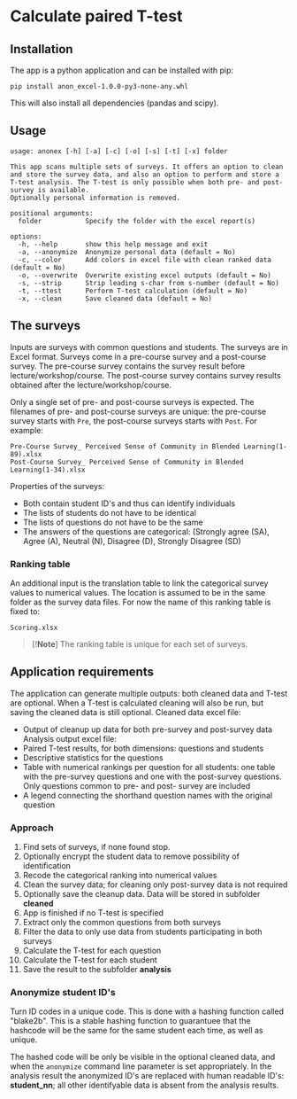 # Calculate paired T-test

## Installation
The app is a python application and can be installed with pip:

```shell
pip install anon_excel-1.0.0-py3-none-any.whl
```
This will also install all dependencies (pandas and scipy).

## Usage

```
usage: anonex [-h] [-a] [-c] [-o] [-s] [-t] [-x] folder

This app scans multiple sets of surveys. It offers an option to clean and store the survey data, and also an option to perform and store a T-test analysis. The T-test is only possible when both pre- and post- survey is available.
Optionally personal information is removed.

positional arguments:
  folder           Specify the folder with the excel report(s)

options:
  -h, --help       show this help message and exit
  -a, --anonymize  Anonymize personal data (default = No)
  -c, --color      Add colors in excel file with clean ranked data (default = No)
  -o, --overwrite  Overwrite existing excel outputs (default = No)
  -s, --strip      Strip leading s-char from s-number (default = No)
  -t, --ttest      Perform T-test calculation (default = No)
  -x, --clean      Save cleaned data (default = No)
```

## The surveys
Inputs are surveys with common questions and students. The surveys are
in Excel format. Surveys come in a pre-course survey and a post-course survey. The
pre-course survey contains the survey result before lecture/workshop/course.
The post-course survey contains survey results obtained after the
lecture/workshop/course.

Only a single set of pre- and post-course surveys is expected.
The filenames of pre- and post-course surveys are unique: the pre-course survey
starts with `Pre`, the post-course surveys starts with `Post`. For example:

```
Pre-Course Survey_ Perceived Sense of Community in Blended Learning(1-89).xlsx
Post-Course Survey_ Perceived Sense of Community in Blended Learning(1-34).xlsx
```

Properties of the surveys:
- Both contain student ID's and thus can identify individuals
- The lists of students do not have to be identical
- The lists of questions do not have to be the same
- The answers of the questions are categorical:
    (Strongly agree (SA), Agree (A), Neutral (N),
    Disagree (D), Strongly Disagree (SD)

### Ranking table
An additional input is the translation table to link the categorical
survey values to numerical values. The location is assumed to be in the same
folder as the survey data files. For now the name of this ranking table is fixed to:

```
Scoring.xlsx
```

>[!**Note**]
The ranking table is unique for each set of surveys.


## Application requirements
The application can generate multiple outputs:  both cleaned data and T-test are optional.
When a T-test is calculated cleaning will also be run, but saving the cleaned data is still
optional.
Cleaned data excel file:
- Output of cleanup up data for both pre-survey and post-survey data
Analysis output excel file:
- Paired T-test results, for both dimensions: questions and students
- Descriptive statistics for the questions
- Table with numerical rankings per question for all students: one table
   with the pre-survey questions and one with the post-survey questions. 
   Only questions common to pre- and post- survey are included
- A legend connecting the shorthand question names with the original question

### Approach
1. Find sets of surveys, if none found stop.
1. Optionally encrypt the student data to remove possibility of identification
1. Recode the categorical ranking into numerical values 
1. Clean the survey data; for cleaning only post-survey data is not required
1. Optionally save the cleanup data. Data will be stored in subfolder **cleaned**
1. App is finished if no T-test is specified
1. Extract only the common questions from both surveys
1. Filter the data to only use data from students participating in both surveys
1. Calculate the T-test for each question
1. Calculate the T-test for each student
1. Save the result to the subfolder **analysis**

### Anonymize student ID's

Turn ID codes in a unique code. This is done with a hashing function
called "blake2b". This is a stable hashing function to guarantuee that the
hashcode will be the same for the same student each time, as well as unique.

The hashed code will be only be visible in the optional cleaned data, and when
the `anonymize` command line parameter is set appropriately. In the analysis
result the anonymized ID's are replaced with human readable ID's: **student_nn**;
all other identifyable data is absent from the analysis results.


